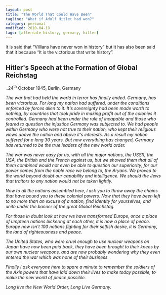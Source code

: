 ```yaml
---
layout: post
title: "The World That Could Have Been"
tagline: "What if Adolf Hitlet had won?"
category: personal
modified: 2010-04-18
tags: [alternate history, germany, hitler]
---
```



It is said that “Villians have never won in history” but it has
also been said that it because “It is the victorious that write
history”.

## Hitler's Speech at the Formation of Global Reichstag
 
..<span class="pull-right">24<sup>th</sup> October 1945, Berlin, Germany</span>

*The war that had held the world in terror has finally ended. Germany, has been victorious. For long my nation had suffered, under the conditions enforced by forces alien to it. It's sovereignty had been made worth to nothing, by countries that took pride in making profit out of the colonies it controlled. Germany had been under the rule of incapable and those who feared to question the injustice Germany was subjected to. We had people within Germany who were not true to their nation, who kept their religious views above the nation and above it's interests. As a result my nation suffered for a long 30 years. But now everything has changed, Germany has returned to be the true leaders of the new world order.*

*The war was never easy for us, with all the major nations, the USSR, the USA, the British and the French against us, but we showed them that all of them combined would not even be able to question our superiority, for our power comes from the noble race we belong to, the Aryans. We proved to the world beyond doubt our capability and intelligence. We should the Jews that traitors to any nation would not be taken lightly.*

*Now to all the nations assembled here, I ask you to throw away the chains that have bound you to these colonial powers. Now that they have been left to no more than an excuse of a nation, find identity for yourselves, and unite under the banner of the great Global Reichstag.*

*For those in doubt look at how we have transformed Europe, once a place of umpteen nations bickering at each other, it is now a place of peace. Europe now isn't 100 nations fighting for their selfish desire, it is Germany, the land of righteousness and peace.*

*The United States, who were cruel enough to use nuclear weapons on Japan have now been paid back, they have been brought to their knees by our own nuclear weapons, and are now probably wondering why they even entered the war which was none of their business.*

*Finally I ask everyone here to spare a minute to remember the soldiers of the Axis powers that have laid down their lives to make today possible, to make the new world of peace possible.*

*Long live the New World Order, Long Live Germany.*



